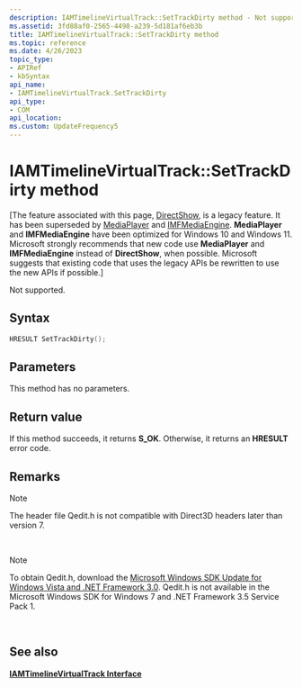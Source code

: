 ```yaml
---
description: IAMTimelineVirtualTrack::SetTrackDirty method - Not supported.
ms.assetid: 3fd88af0-2565-4498-a239-5d181af6eb3b
title: IAMTimelineVirtualTrack::SetTrackDirty method
ms.topic: reference
ms.date: 4/26/2023
topic_type: 
- APIRef
- kbSyntax
api_name: 
- IAMTimelineVirtualTrack.SetTrackDirty
api_type: 
- COM
api_location: 
ms.custom: UpdateFrequency5
---
```


# IAMTimelineVirtualTrack::SetTrackDirty method

\[The feature associated with this page, [DirectShow](/windows/win32/directshow/directshow), is a legacy feature. It has been superseded by [MediaPlayer](/uwp/api/Windows.Media.Playback.MediaPlayer) and [IMFMediaEngine](/windows/win32/api/mfmediaengine/nn-mfmediaengine-imfmediaengine). **MediaPlayer** and **IMFMediaEngine** have been optimized for Windows 10 and Windows 11. Microsoft strongly recommends that new code use **MediaPlayer** and **IMFMediaEngine** instead of **DirectShow**, when possible. Microsoft suggests that existing code that uses the legacy APIs be rewritten to use the new APIs if possible.\]

Not supported.

## Syntax


```C++
HRESULT SetTrackDirty();
```



## Parameters

This method has no parameters.

## Return value

If this method succeeds, it returns **S\_OK**. Otherwise, it returns an **HRESULT** error code.

## Remarks

> [!Note]  
> The header file Qedit.h is not compatible with Direct3D headers later than version 7.

 

> [!Note]  
> To obtain Qedit.h, download the [Microsoft Windows SDK Update for Windows Vista and .NET Framework 3.0](https://msdn.microsoft.com/windowsvista/bb980924.aspx). Qedit.h is not available in the Microsoft Windows SDK for Windows 7 and .NET Framework 3.5 Service Pack 1.

 

## See also

<dl> <dt>

[**IAMTimelineVirtualTrack Interface**](iamtimelinevirtualtrack.md)
</dt> </dl>

 

 



